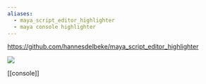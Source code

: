```yaml
---
aliases:
  - maya_script_editor_highlighter
  - maya console highlighter
---
```

https://github.com/hannesdelbeke/maya_script_editor_highlighter

![](https://github.com/hannesdelbeke/maya_script_editor_highlighter/assets/3758308/4f15a866-1d87-45a5-9cf6-e779a4bf17ee)

[[console]]
